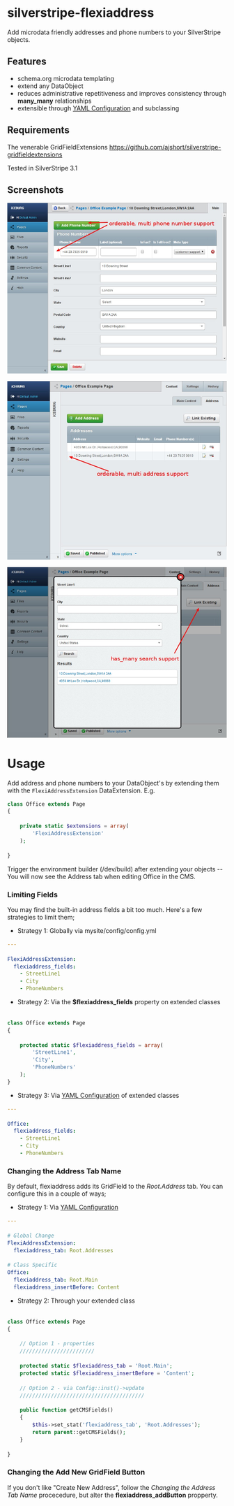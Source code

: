 silverstripe-flexiaddress
=========================

Add microdata friendly addresses and phone numbers to your SilverStripe objects. 

Features
--------

* schema.org microdata templating
* extend any DataObject 
* reduces administrative repetitiveness and improves consistency through **many_many** relationships
* extensible through [YAML Configuration](http://doc.silverstripe.org/framework/en/topics/configuration) and subclassing


Requirements
------------

The venerable GridFieldExtensions https://github.com/ajshort/silverstripe-gridfieldextensions

Tested in SilverStripe 3.1

Screenshots
-----------

![editing](https://github.com/briceburg/silverstripe-flexiaddress/blob/master/docs/screenshots/flexiaddress_1.jpg?raw=true)

![list](https://github.com/briceburg/silverstripe-flexiaddress/blob/master/docs/screenshots/flexiaddress_2.jpg?raw=true)

![search](https://github.com/briceburg/silverstripe-flexiaddress/blob/master/docs/screenshots/flexiaddress_3.jpg?raw=true)


Usage 
=====

Add address and phone numbers to your DataObject's by extending them with the
`FlexiAddressExtension` DataExtension.  E.g.

```php
class Office extends Page
{

    private static $extensions = array(
        'FlexiAddressExtension'
    );

}
```
Trigger the environment builder (/dev/build) after extending your objects --
You will now see the Address tab when editing Office in the CMS.


### Limiting Fields

You may find the built-in address fields a bit too much. Here's a few strategies
to limit them;

* Strategy 1: Globally via mysite/config/config.yml

```yaml
---

FlexiAddressExtension:
  flexiaddress_fields:
    - StreetLine1
    - City
    - PhoneNumbers
```

* Strategy 2: Via the **$flexiaddress_fields** property on extended classes

```php

class Office extends Page
{

    protected static $flexiaddress_fields = array(
        'StreetLine1',
        'City',
        'PhoneNumbers'
    );
}
```

* Strategy 3: Via [YAML Configuration](http://doc.silverstripe.org/framework/en/topics/configuration) of extended classes

```yaml
---

Office:
  flexiaddress_fields:
    - StreetLine1
    - City
    - PhoneNumbers
```

### Changing the Address Tab Name

By default, flexiaddress adds its GridField to the _Root.Address_ tab. You
can configure this in a couple of ways;

* Strategy 1: Via [YAML Configuration](http://doc.silverstripe.org/framework/en/topics/configuration)

```yaml
---

# Global Change
FlexiAddressExtension:
  flexiaddress_tab: Root.Addresses
  
# Class Specific
Office:
  flexiaddress_tab: Root.Main
  flexiaddress_insertBefore: Content

```
 
* Strategy 2: Through your extended class
 
```php

class Office extends Page
{

    // Option 1 - properties
    ////////////////////////
    
    protected static $flexiaddress_tab = 'Root.Main';
    protected static $flexiaddress_insertBefore = 'Content';
   
    // Option 2 - via Config::inst()->update
    ////////////////////////////////////////
    
    public function getCMSFields()
    {
        $this->set_stat('flexiaddress_tab', 'Root.Addresses');
        return parent::getCMSFields();
    }
   
}
```

### Changing the Add New GridField Button

If you don't like "Create New Address", follow the _Changing the Address Tab Name_
procecedure, but alter the **flexiaddress_addButton** propperty.


 